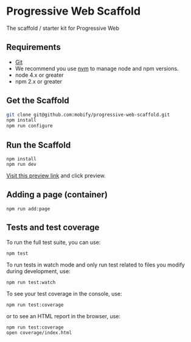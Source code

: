 # Progressive Web Scaffold
The scaffold / starter kit for Progressive Web

## Requirements
- [Git](https://git-scm.com/)
- We recommend you use [nvm](https://github.com/creationix/nvm#installation) to
manage node and npm versions.
- node 4.x or greater
- npm 2.x or greater

## Get the Scaffold

```bash
git clone git@github.com:mobify/progressive-web-scaffold.git
npm install
npm run configure
```

## Run the Scaffold

```
npm install
npm run dev
```

[Visit this preview link](https://preview.mobify.com/?url=http%3A%2F%2Fwww.merlinspotions.com%2F&site_folder=https%3A%2F%2Flocalhost%3A8443%2Floader.js&disabled=0&domain=&scope=0) and click preview.

## Adding a page (container)

```
npm run add:page
```

## Tests and test coverage

To run the full test suite, you can use:

```
npm test
```

To run tests in watch mode and only run test related to files you modify during development, use:

```
npm run test:watch
```

To see your test coverage in the console, use:

```
npm run test:coverage
```

or to see an HTML report in the browser, use:

```
npm run test:coverage
open coverage/index.html
```
